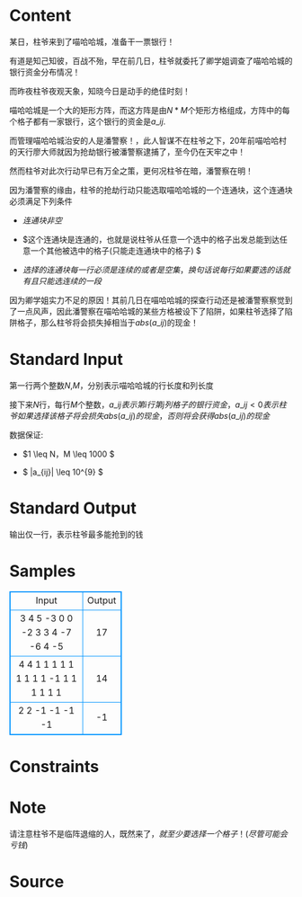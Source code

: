 
# Content

某日，柱爷来到了喵哈哈城，准备干一票银行！

有道是知己知彼，百战不殆，早在前几日，柱爷就委托了卿学姐调查了喵哈哈城的银行资金分布情况！

而昨夜柱爷夜观天象，知晓今日是动手的绝佳时刻！

喵哈哈城是一个大的矩形方阵，而这方阵是由$N*M$个矩形方格组成，方阵中的每个格子都有一家银行，这个银行的资金是$a\_{ij}$.

而管理喵哈哈城治安的人是潘警察！，此人智谋不在柱爷之下，20年前喵哈哈村的天行廖大师就因为抢劫银行被潘警察逮捕了，至今仍在天牢之中！

然而柱爷对此次行动早已有万全之策，更何况柱爷在暗，潘警察在明！

因为潘警察的缘由，柱爷的抢劫行动只能选取喵哈哈城的一个连通块，这个连通块必须满足下列条件

*  $连通块非空$

*  $这个连通块是连通的，也就是说柱爷从任意一个选中的格子出发总能到达任意一个其他被选中的格子(只能走连通块中的格子) $

*  $选择的连通块每一行必须是连续的或者是空集，换句话说每行如果要选的话就有且只能选连续的一段$

因为卿学姐实力不足的原因！其前几日在喵哈哈城的探查行动还是被潘警察察觉到了一点风声，因此潘警察在喵哈哈城的某些方格被设下了陷阱，如果柱爷选择了陷阱格子，那么柱爷将会损失掉相当于$abs(a\_{ij})$的现金！

# Standard Input

第一行两个整数$N$,$M$，分别表示喵哈哈城的行长度和列长度

接下来$N$行，每行$M$个整数，$a\_{ij}表示第i行第j列格子的银行资金$，$a\_{ij}<0表示柱爷如果选择该格子将会损失abs(a\_{ij})的现金，否则将会获得abs(a\_{ij})的现金$

数据保证:

*  $1 \leq N，M \leq 1000 $

*  $ |a\_{ij}| \leq 10^{9} $

# Standard Output

输出仅一行，表示柱爷最多能抢到的钱

# Samples

<style>
        table,table tr th, table tr td { border:1px solid #0094ff; }
        table { width: 200px; min-height: 25px; line-height: 25px; text-align: center; border-collapse: collapse;}   
    </style>
<table>
	<tr>
		<td>Input</td>
		<td>Output</td>
	</tr>
<tr><td>3 4
5 -3 0 0
-2 3 3 4
-7 -6 4 -5
</td><td>17
</td></tr><tr><td>4 4
1 1 1 1
1 1 1 1
1 -1 1 1
1 1 1 1
</td><td>14
</td></tr><tr><td>2 2
-1 -1
-1 -1
</td><td>-1
</td></tr></table>


# Constraints



# Note

请注意柱爷不是临阵退缩的人，既然来了，$就至少要选择一个格子！(尽管可能会亏钱)$

# Source


